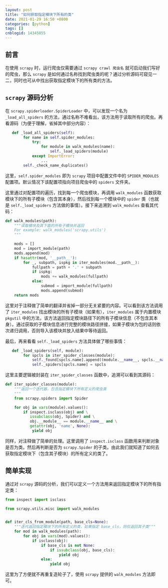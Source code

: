 ```yaml
---
layout: post
title: "如何获取指定模块下所有的类"
date: 2021-01-29 16:50 +0800
categories: [python]
tags: []
cnblogid: 14345855
---
```


## 前言
在使用 `scrapy` 时，运行爬虫仅需要通过 `scrapy crawl 爬虫名` 就可启动我们写好的爬虫，那么 `scrapy` 是如何通过名称找到爬虫类的呢？通过分析源码可窥见一二，同时也可从中找出获取指定模块下的所有类的方法。

## `scrapy` 源码分析
在 `scrapy.spiderloader.SpiderLoader` 中，可以发现一个名为 `_load_all_spiders` 的方法，通过名称不难看出，该方法用于读取所有的爬虫。再看源码（为便于理解，省掉其中部分内容）：
```python
   def _load_all_spiders(self):
        for name in self.spider_modules:
            try:
                for module in walk_modules(name):
                    self._load_spiders(module)
            except ImportError:
                ...
        self._check_name_duplicates()
```
这里，`self.spider_modules` 即为 `scrapy` 项目中配置文件中的 `SPIDER_MODULES` 配置项。默认情况下该配置项指向项目爬虫中的 `spiders` 文件夹。

这里通过对配置项的遍历，找到每一个爬虫模块，再调用 `walk_modules` 函数获取模块下的所有子模块（包含其本身），然后找到每一个模块中的 `spider` 类（也就是 `self._load_spiders` 方法做的事情）。接下来追溯到 `walk_modules` 查看其代码：

```python
def walk_modules(path):
    """读取模块及其下面的所有子模块并返回
    For example: walk_modules('scrapy.utils')
    """

    mods = []
    mod = import_module(path)
    mods.append(mod)
    if hasattr(mod, '__path__'):
        for _, subpath, ispkg in iter_modules(mod.__path__):
            fullpath = path + '.' + subpath
            if ispkg:
                mods += walk_modules(fullpath)
            else:
                submod = import_module(fullpath)
                mods.append(submod)
    return mods
```
这里对于注释做了简单的翻译并省掉一部分无关紧要的内容。可以看到该方法调用了 `iter_modules` 找出模块的所有子模块（如果有），`iter_modules` 属于内置模块 `pkgutil` 中的方法，该方法返回指定模块路径下的所有子模块信息（不包含其本身）。通过获取的子模块信息进行完整的模块路径拼接，如果子模块为包的话则依次递归调用，否则导入该模块并放入结果中等待返回。

最后，再来看看 `self._load_spiders` 方法具体做了哪些事情：
```python
   def _load_spiders(self, module):
        for spcls in iter_spider_classes(module):
            self._found[spcls.name].append((module.__name__, spcls.__name__))
            self._spiders[spcls.name] = spcls
```
这里主要逻辑被封装在 `iter_spider_classes` 函数中，追溯可以看到其源码：
```python
def iter_spider_classes(module):
    """返回一个迭代器，包含指定模块下所有定义的爬虫类
    """
    from scrapy.spiders import Spider

    for obj in vars(module).values():
        if inspect.isclass(obj) and \
           issubclass(obj, Spider) and \
           obj.__module__ == module.__name__ and \
           getattr(obj, 'name', None):
            yield obj
```

同样，对注释做了简单的处理。这里调用了 `inspect.isclass` 函数用来判断对象是否为类。然后再判断是否为 `scrapy.Spider` 的子类。由此我们就知道了如何去获取指定模块下（包含其子模块）的所有定义的类了。

## 简单实现
通过对 `scrapy` 源码的分析，我们可以定义一个方法用来返回指定模块下的所有指定类：

```python
from inspect import isclass

from scrapy.utils.misc import walk_modules


def iter_cls_from_module(path, base_cls=None):
    """迭代返回指定模块下的所有定义的类，如果指定 base_cls，则仅返回其子类"""
    for mod in walk_modules(path):
        for obj in vars(mod).values():
            if isclass(obj):
                if base_cls is not None:
                    if issubclass(obj, base_cls):
                        yield obj
                else:
                    yield obj
```

这里为了方便就不再重复造轮子了，使用 `scrapy` 提供的 `walk_modules` 方法即可。

